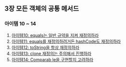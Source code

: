 ## 3장 모든 객체의 공통 메서드
### 아이템 10 ~ 14
1. [아이템10: equals는 일반 규약을 지켜 재정의하라]()
2. [아이템11: equals를 재정의하려거든 hashCode도 재정의하라]()
3. [아이템12: toString을 항상 재정의하라]()
4. [아이템13: clone 재정의는 주의해서 진행하라]()
5. [아이템14: Comparab le을 구현할지 고려하라]()
